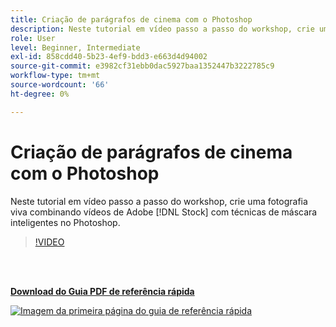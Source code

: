 ```yaml
---
title: Criação de parágrafos de cinema com o Photoshop
description: Neste tutorial em vídeo passo a passo do workshop, crie uma fotografia ativa combinando vídeos de Adobe [!DNL Stock] com técnicas de máscara inteligentes no Photoshop
role: User
level: Beginner, Intermediate
exl-id: 858cdd40-5b23-4ef9-bdd3-e663d4d94002
source-git-commit: e3982cf31ebb0dac5927baa1352447b3222785c9
workflow-type: tm+mt
source-wordcount: '66'
ht-degree: 0%

---
```


# Criação de parágrafos de cinema com o Photoshop

Neste tutorial em vídeo passo a passo do workshop, crie uma fotografia viva combinando vídeos de Adobe [!DNL Stock] com técnicas de máscara inteligentes no Photoshop.

>[!VIDEO](https://video.tv.adobe.com/v/331002?hidetitle=true)

<br> 

[**Download do Guia PDF de referência rápida**](../quick-reference/CreatingCinemagraphswithPhotoshop.pdf)

[![Imagem da primeira página do guia de referência rápida](assets/CreatingCinemagraphswithPhotoshopPage1.png)](../quick-reference/CreatingCinemagraphswithPhotoshop.pdf)
